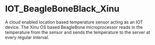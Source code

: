 # IOT_BeagleBoneBlack_Xinu
A cloud enabled location based temperature sensor acting as an IOT device. The Xinu OS based BeagleBone
microprocessor reads in the temperature from the sensor and sends the temperature to the server at every regular interval.
